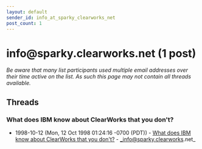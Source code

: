 ```yaml
---
layout: default
sender_id: info_at_sparky_clearworks_net
post_count: 1
---
```


# info<span>@</span>sparky.clearworks.net (1 post)

_Be aware that many list participants used multiple email addresses over their time active on the list. As such this page may not contain all threads available._

## Threads

### What does IBM know about ClearWorks that you don't?
+ 1998-10-12 (Mon, 12 Oct 1998 01:24:16 -0700 (PDT)) - [What does IBM know about ClearWorks that you don't?](/archive/1998/10/83b6d80e2fcec8378591475200b52b168503b7aeef1b33ffd4cdb81819c12bc8) - _info@sparky.clearworks.net_

